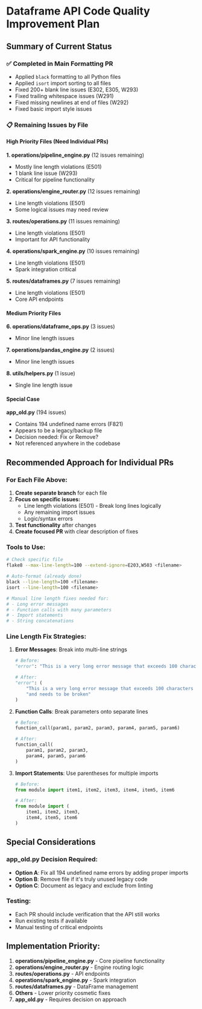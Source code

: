 # Dataframe API Code Quality Improvement Plan

## Summary of Current Status

### ✅ Completed in Main Formatting PR
- Applied `black` formatting to all Python files
- Applied `isort` import sorting to all files  
- Fixed 200+ blank line issues (E302, E305, W293)
- Fixed trailing whitespace issues (W291)
- Fixed missing newlines at end of files (W292)
- Fixed basic import style issues

### 📋 Remaining Issues by File

#### High Priority Files (Need Individual PRs)

**1. operations/pipeline_engine.py** (12 issues remaining)
- Mostly line length violations (E501)
- 1 blank line issue (W293)
- Critical for pipeline functionality

**2. operations/engine_router.py** (12 issues remaining)
- Line length violations (E501)
- Some logical issues may need review

**3. routes/operations.py** (11 issues remaining)
- Line length violations (E501)
- Important for API functionality

**4. operations/spark_engine.py** (10 issues remaining)
- Line length violations (E501)
- Spark integration critical

**5. routes/dataframes.py** (7 issues remaining)
- Line length violations (E501)
- Core API endpoints

#### Medium Priority Files

**6. operations/dataframe_ops.py** (3 issues)
- Minor line length issues

**7. operations/pandas_engine.py** (2 issues)
- Minor line length issues

**8. utils/helpers.py** (1 issue)
- Single line length issue

#### Special Case

**app_old.py** (194 issues)
- Contains 194 undefined name errors (F821)
- Appears to be a legacy/backup file
- Decision needed: Fix or Remove?
- Not referenced anywhere in the codebase

## Recommended Approach for Individual PRs

### For Each File Above:

1. **Create separate branch** for each file
2. **Focus on specific issues:**
   - Line length violations (E501) - Break long lines logically
   - Any remaining import issues
   - Logic/syntax errors
3. **Test functionality** after changes
4. **Create focused PR** with clear description of fixes

### Tools to Use:

```bash
# Check specific file
flake8 --max-line-length=100 --extend-ignore=E203,W503 <filename>

# Auto-format (already done)
black --line-length=100 <filename>
isort --line-length=100 <filename>

# Manual line length fixes needed for:
# - Long error messages
# - Function calls with many parameters
# - Import statements
# - String concatenations
```

### Line Length Fix Strategies:

1. **Error Messages**: Break into multi-line strings
   ```python
   # Before:
   "error": "This is a very long error message that exceeds 100 characters and needs to be broken"
   
   # After:
   "error": (
       "This is a very long error message that exceeds 100 characters "
       "and needs to be broken"
   )
   ```

2. **Function Calls**: Break parameters onto separate lines
   ```python
   # Before:
   function_call(param1, param2, param3, param4, param5, param6)
   
   # After:
   function_call(
       param1, param2, param3,
       param4, param5, param6
   )
   ```

3. **Import Statements**: Use parentheses for multiple imports
   ```python
   # Before:
   from module import item1, item2, item3, item4, item5, item6
   
   # After:
   from module import (
       item1, item2, item3,
       item4, item5, item6
   )
   ```

## Special Considerations

### app_old.py Decision Required:
- **Option A**: Fix all 194 undefined name errors by adding proper imports
- **Option B**: Remove file if it's truly unused legacy code
- **Option C**: Document as legacy and exclude from linting

### Testing:
- Each PR should include verification that the API still works
- Run existing tests if available
- Manual testing of critical endpoints

## Implementation Priority:

1. **operations/pipeline_engine.py** - Core pipeline functionality
2. **operations/engine_router.py** - Engine routing logic  
3. **routes/operations.py** - API endpoints
4. **operations/spark_engine.py** - Spark integration
5. **routes/dataframes.py** - DataFrame management
6. **Others** - Lower priority cosmetic fixes
7. **app_old.py** - Requires decision on approach